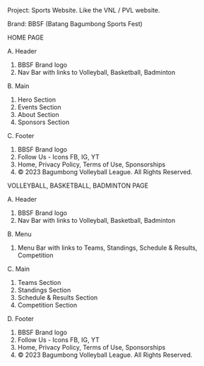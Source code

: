 Project: Sports Website. Like the VNL / PVL website.

Brand: BBSF (Batang Bagumbong Sports Fest)

HOME PAGE

A. Header

1. BBSF Brand logo
2. Nav Bar with links to Volleyball, Basketball, Badminton

B. Main

1. Hero Section
2. Events Section
3. About Section
4. Sponsors Section

C. Footer

1. BBSF Brand logo
2. Follow Us - Icons FB, IG, YT
3. Home, Privacy Policy, Terms of Use, Sponsorships
4. © 2023 Bagumbong Volleyball League. All Rights Reserved.

VOLLEYBALL, BASKETBALL, BADMINTON PAGE

A. Header

1. BBSF Brand logo
2. Nav Bar with links to Volleyball, Basketball, Badminton

B. Menu

1. Menu Bar with links to Teams, Standings, Schedule & Results, Competition

C. Main

1. Teams Section
2. Standings Section
3. Schedule & Results Section
4. Competition Section

D. Footer

1. BBSF Brand logo
2. Follow Us - Icons FB, IG, YT
3. Home, Privacy Policy, Terms of Use, Sponsorships
4. © 2023 Bagumbong Volleyball League. All Rights Reserved.
